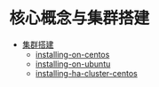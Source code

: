 核心概念与集群搭建
===

- [集群搭建](../../../c2-orchestration&manegement/scheduling&orchestration/k8s/cluster/installing-on-centos.md)
  - [installing-on-centos](../../../c2-orchestration&manegement/scheduling&orchestration/k8s/cluster/installing-on-centos.md)
  - [installing-on-ubuntu](../../../c2-orchestration&manegement/scheduling&orchestration/k8s/cluster/installing-on-ubuntu.md)
  - [installing-ha-cluster-centos](../../../c2-orchestration&manegement/scheduling&orchestration/k8s/cluster/installing-ha-cluster-centos.md)
